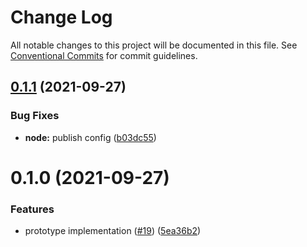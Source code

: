 # Change Log

All notable changes to this project will be documented in this file.
See [Conventional Commits](https://conventionalcommits.org) for commit guidelines.

## [0.1.1](https://github.com/Brooooooklyn/rolldown/compare/@rolldown/core@0.1.0...@rolldown/core@0.1.1) (2021-09-27)

### Bug Fixes

- **node:** publish config ([b03dc55](https://github.com/Brooooooklyn/rolldown/commit/b03dc557cbb66ff999c3e3126fbb6696cef7defe))

# 0.1.0 (2021-09-27)

### Features

- prototype implementation ([#19](https://github.com/Brooooooklyn/rolldown/issues/19)) ([5ea36b2](https://github.com/Brooooooklyn/rolldown/commit/5ea36b263cc49a0fea57df742c5e77a92fc31242))
